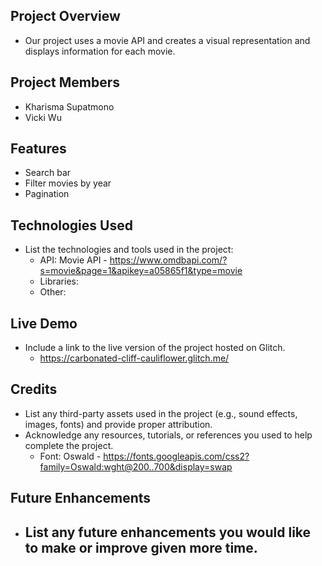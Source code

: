 ## **Project Overview**

- Our project uses a movie API and creates a visual representation and displays information for each movie. 

## **Project Members**

- Kharisma Supatmono
- Vicki Wu

## **Features**

- Search bar
- Filter movies by year
- Pagination

## **Technologies Used**

- List the technologies and tools used in the project:
    - API: Movie API - https://www.omdbapi.com/?s=movie&page=1&apikey=a05865f1&type=movie
    - Libraries:
    - Other:
 
## **Live Demo**

- Include a link to the live version of the project hosted on Glitch.
    - https://carbonated-cliff-cauliflower.glitch.me/

## **Credits**

- List any third-party assets used in the project (e.g., sound effects, images, fonts) and provide proper attribution.
- Acknowledge any resources, tutorials, or references you used to help complete the project.
    - Font: Oswald - https://fonts.googleapis.com/css2?family=Oswald:wght@200..700&display=swap

## **Future Enhancements**

- List any future enhancements you would like to make or improve given more time.
    - 
